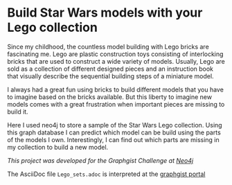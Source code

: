 # Build Star Wars models with your Lego collection

Since my childhood, the countless model building with Lego bricks are fascinating me. Lego are plastic construction toys consisting of interlocking bricks that are used to construct a wide variety of models. Usually, Lego are sold as a collection of different designed pieces and an instruction book that visually describe the sequential building steps of a miniature model. 

I always had a great fun using bricks to build different models that you have to imagine based on the bricks available. But this liberty to imagine new models comes with a great frustration when important pieces are missing to build it.

Here I used neo4j to store a sample of the Star Wars Lego collection. Using this graph database I can predict which model can be build using the parts of the models I own. Interestingly, I can find out which parts are missing in my collection to build a new model.

_This project was developed for the Graphgist Challenge at [Neo4j](http://portal.graphgist.org/challenge/index.html)_

The AsciiDoc file `Lego_sets.adoc` is interpreted at the [graphgist portal](http://portal.graphgist.org/graph_gists/build-star-wars-models-with-your-lego-collection)

